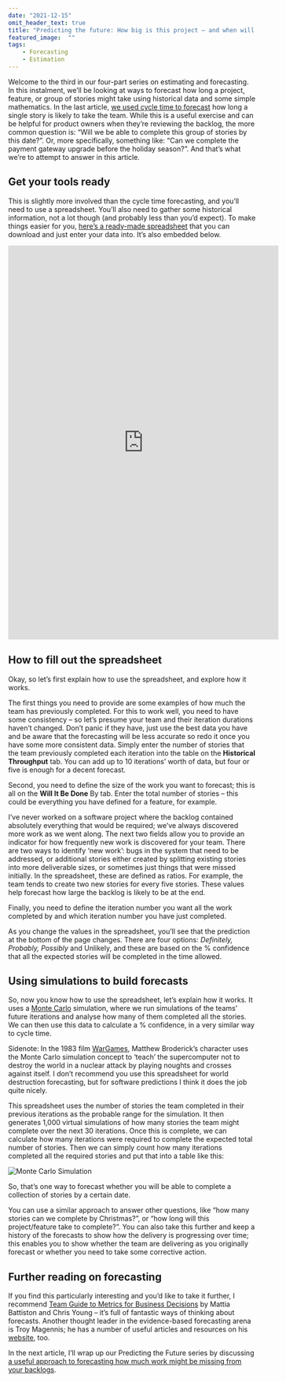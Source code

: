 ```yaml
---
date: "2021-12-15"
omit_header_text: true
title: "Predicting the future: How big is this project – and when will we complete it?"
featured_image:  ""
tags: 
    - Forecasting
    - Estimation
---
```


Welcome to the third in our four-part series on estimating and forecasting. In this instalment, we’ll be looking at ways to forecast how long a project, feature, or group of stories might take using historical data and some simple mathematics. In the last article, [we used cycle time to forecast](/blog/predicting-the-future-part2) how long a single story is likely to take the team. While this is a useful exercise and can be helpful for product owners when they’re reviewing the backlog, the more common question is: “Will we be able to complete this group of stories by this date?”. Or, more specifically, something like: “Can we complete the payment gateway upgrade before the holiday season?”. And that’s what we’re to attempt to answer in this article.

## Get your tools ready

This is slightly more involved than the cycle time forecasting, and you’ll need to use a spreadsheet. You’ll also need to gather some historical information, not a lot though (and probably less than you’d expect). To make things easier for you, [here’s a ready-made spreadsheet](https://1drv.ms/x/s!AnGEK8ng_RJ7m4wzNPC1tBF6j_8i8w?e=AU65MQ) that you can download and just enter your data into. It’s also embedded below.

<iframe src="https://1drv.ms/x/c/7b12fde0c92b8471/UQRxhCvJ4P0SIIB7M8YGAAAAAI-le4PDTfYJr-k" width="550" height="800" frameborder="0" scrolling="no"></iframe>

## How to fill out the spreadsheet

Okay, so let’s first explain how to use the spreadsheet, and explore how it works.

The first things you need to provide are some examples of how much the team has previously completed. For this to work well, you need to have some consistency – so let’s presume your team and their iteration durations haven’t changed. Don’t panic if they have, just use the best data you have and be aware that the forecasting will be less accurate so redo it once you have some more consistent data. Simply enter the number of stories that the team previously completed each iteration into the table on the **Historical Throughput** tab. You can add up to 10 iterations’ worth of data, but four or five is enough for a decent forecast.

Second, you need to define the size of the work you want to forecast; this is all on the **Will It Be Done** By tab. Enter the total number of stories – this could be everything you have defined for a feature, for example.

I’ve never worked on a software project where the backlog contained absolutely everything that would be required; we’ve always discovered more work as we went along. The next two fields allow you to provide an indicator for how frequently new work is discovered for your team. There are two ways to identify ‘new work’: bugs in the system that need to be addressed, or additional stories either created by splitting existing stories into more deliverable sizes, or sometimes just things that were missed initially. In the spreadsheet, these are defined as ratios. For example, the team tends to create two new stories for every five stories. These values help forecast how large the backlog is likely to be at the end.

Finally, you need to define the iteration number you want all the work completed by and which iteration number you have just completed.

As you change the values in the spreadsheet, you’ll see that the prediction at the bottom of the page changes. There are four options: *Definitely, Probably, Possibly* and Unlikely, and these are based on the % confidence that all the expected stories will be completed in the time allowed.

## Using simulations to build forecasts

So, now you know how to use the spreadsheet, let’s explain how it works. It uses a [Monte Carlo](https://en.wikipedia.org/wiki/Monte_Carlo_method) simulation, where we run simulations of the teams’ future iterations and analyse how many of them completed all the stories. We can then use this data to calculate a % confidence, in a very similar way to cycle time.

Sidenote: In the 1983 film [WarGames](https://en.wikipedia.org/wiki/WarGames), Matthew Broderick’s character uses the Monte Carlo simulation concept to ‘teach’ the supercomputer not to destroy the world in a nuclear attack by playing noughts and crosses against itself. I don’t recommend you use this spreadsheet for world destruction forecasting, but for software predictions I think it does the job quite nicely.

This spreadsheet uses the number of stories the team completed in their previous iterations as the probable range for the simulation. It then generates 1,000 virtual simulations of how many stories the team might complete over the next 30 iterations. Once this is complete, we can calculate how many iterations were required to complete the expected total number of stories. Then we can simply count how many iterations completed all the required stories and put that into a table like this:

![Monte Carlo Simulation](/images/monte-carlo-simulation.png)

So, that’s one way to forecast whether you will be able to complete a collection of stories by a certain date.

You can use a similar approach to answer other questions, like “how many stories can we complete by Christmas?”, or “how long will this project/feature take to complete?”. You can also take this further and keep a history of the forecasts to show how the delivery is progressing over time; this enables you to show whether the team are delivering as you originally forecast or whether you need to take some corrective action.

## Further reading on forecasting

If you find this particularly interesting and you’d like to take it further, I recommend [Team Guide to Metrics for Business Decisions](https://leanpub.com/metricsforbusinessdecisions) by Mattia Battiston and Chris Young ­– it’s full of fantastic ways of thinking about forecasts. Another thought leader in the evidence-based forecasting arena is Troy Magennis; he has a number of useful articles and resources on his [website](https://www.focusedobjective.com/), too.

In the next article, I’ll wrap up our Predicting the Future series by discussing [a useful approach to forecasting how much work might be missing from your backlogs](../predicting-the-future-part4).
